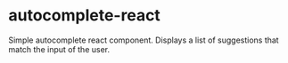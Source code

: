 # autocomplete-react
Simple autocomplete react component. Displays a list of suggestions that match the input of the user.
